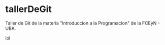 # tallerDeGit

Taller de Git de la materia "Introduccion a la Programacion" de la FCEyN - UBA.

lol

